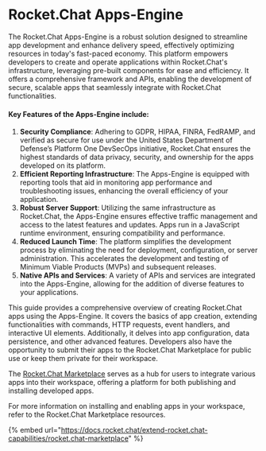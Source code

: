 # Rocket.Chat Apps-Engine

The Rocket.Chat Apps-Engine is a robust solution designed to streamline app development and enhance delivery speed, effectively optimizing resources in today's fast-paced economy. This platform empowers developers to create and operate applications within Rocket.Chat's infrastructure, leveraging pre-built components for ease and efficiency. It offers a comprehensive framework and APIs, enabling the development of secure, scalable apps that seamlessly integrate with Rocket.Chat functionalities.

#### Key Features of the Apps-Engine include:

1. **Security Compliance**: Adhering to GDPR, HIPAA, FINRA, FedRAMP, and verified as secure for use under the United States Department of Defense’s Platform One DevSecOps initiative, Rocket.Chat ensures the highest standards of data privacy, security, and ownership for the apps developed on its platform.&#x20;
2. **Efficient Reporting Infrastructure**: The Apps-Engine is equipped with reporting tools that aid in monitoring app performance and troubleshooting issues, enhancing the overall efficiency of your application.
3. **Robust Server Support**: Utilizing the same infrastructure as Rocket.Chat, the Apps-Engine ensures effective traffic management and access to the latest features and updates. Apps run in a JavaScript runtime environment, ensuring compatibility and performance.
4. **Reduced Launch Time**: The platform simplifies the development process by eliminating the need for deployment, configuration, or server administration. This accelerates the development and testing of Minimum Viable Products (MVPs) and subsequent releases.
5. **Native APIs and Services**: A variety of APIs and services are integrated into the Apps-Engine, allowing for the addition of diverse features to your applications.

This guide provides a comprehensive overview of creating Rocket.Chat apps using the Apps-Engine. It covers the basics of app creation, extending functionalities with commands, HTTP requests, event handlers, and interactive UI elements. Additionally, it delves into app configuration, data persistence, and other advanced features. Developers also have the opportunity to submit their apps to the Rocket.Chat Marketplace for public use or keep them private for their workspace.

The [Rocket.Chat Marketplace](https://www.rocket.chat/marketplace) serves as a hub for users to integrate various apps into their workspace, offering a platform for both publishing and installing developed apps.

For more information on installing and enabling apps in your workspace, refer to the Rocket.Chat Marketplace resources.

{% embed url="https://docs.rocket.chat/extend-rocket.chat-capabilities/rocket.chat-marketplace" %}
